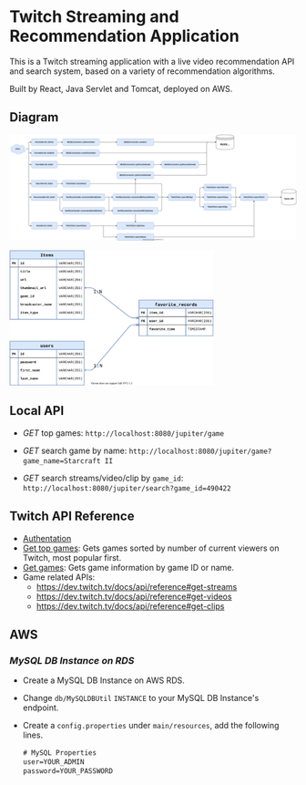 

# Twitch Streaming and Recommendation Application 
This is a Twitch streaming application with a live video recommendation API and search system, based on a variety of recommendation algorithms.

Built by React, Java Servlet and Tomcat, deployed on AWS.

## Diagram

![](./resources/TwichAPI.svg)

<img src="./resources/MySQL.svg" style="zoom:35%;" />



## Local API

- *GET* top games: `http://localhost:8080/jupiter/game`
- *GET* search game by name: `http://localhost:8080/jupiter/game?game_name=Starcraft II`

- *GET* search streams/video/clip by `game_id`: `http://localhost:8080/jupiter/search?game_id=490422`

## Twitch API Reference

- [Authentation](https://dev.twitch.tv/docs/authentication/getting-tokens-oauth#oauth-client-credentials-flow)
- [Get top games](https://dev.twitch.tv/docs/api/reference#get-top-games): Gets games sorted by number of current viewers on Twitch, most popular first.
- [Get games](https://dev.twitch.tv/docs/api/reference#get-games): Gets game information by game ID or name.
- Game related APIs:
    - https://dev.twitch.tv/docs/api/reference#get-streams
    - https://dev.twitch.tv/docs/api/reference#get-videos
    - https://dev.twitch.tv/docs/api/reference#get-clips

## AWS

### *MySQL DB Instance on RDS*

- Create a MySQL DB Instance on AWS RDS.

- Change `db/MySQLDBUtil` `INSTANCE` to your MySQL DB Instance's endpoint.

- Create a `config.properties` under `main/resources`, add the following lines.

    ```properties
    # MySQL Properties
    user=YOUR_ADMIN
    password=YOUR_PASSWORD
    ```

